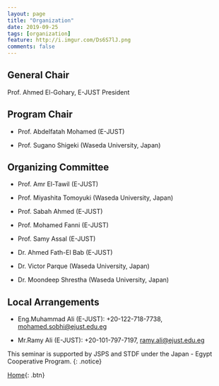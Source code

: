 ```yaml
---
layout: page
title: "Organization"
date: 2019-09-25
tags: [organization]
feature: http://i.imgur.com/Ds6S7lJ.png
comments: false
---
```



## General Chair
Prof. Ahmed El-Gohary, E-JUST President


## Program Chair

* Prof. Abdelfatah Mohamed (E-JUST)

* Prof. Sugano Shigeki (Waseda University, Japan)


## Organizing Committee

* Prof. Amr El-Tawil (E-JUST)

* Prof. Miyashita Tomoyuki (Waseda University, Japan)

* Prof. Sabah Ahmed (E-JUST)

* Prof. Mohamed Fanni (E-JUST)

* Prof. Samy Assal (E-JUST)

* Dr. Ahmed Fath-El Bab (E-JUST)

* Dr. Victor Parque (Waseda University, Japan)

* Dr. Moondeep Shrestha (Waseda University, Japan)


## Local Arrangements

* Eng.Muhammad Ali (E-JUST): +20-122-718-7738, mohamed.sobhi@ejust.edu.eg

* Mr.Ramy Ali (E-JUST): +20-101-797-7197, ramy.ali@ejust.edu.eg


This seminar is supported by JSPS and STDF under the Japan - Egypt Cooperative Program.
{: .notice}

[Home](https://pemtr2019.github.io){: .btn}



